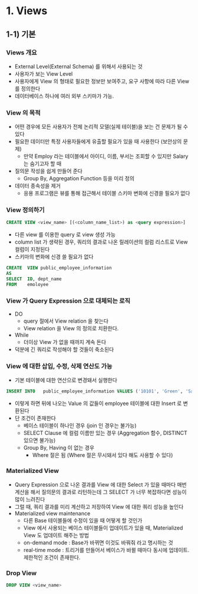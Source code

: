 # 1. Views
## 1-1) 기본 
### Views 개요
- External Level(External Schema) 를 위해서 사용되는 것
- 사용자가 보는 View Level
- 사용자에게 View 의 형태로 필요한 정보만 보여주고, 요구 사항에 따라 다른 View 를 정의한다
- 데이터베이스 하나에 여러 외부 스키마가 가능. 

### View 의 목적
- 어떤 경우에 모든 사용자가 전체 논리적 모델(실제 테이블)을 보는 건 문제가 될 수 있다
- 필요한 데이터만 특정 사용자들에게 유출할 필요가 있을 때 사용한다 (보안상의 문제)
  - 만약 Employ 라는 테이블에서 아이디, 이름, 부서는 조회할 수 있지만 Salary는 숨기고자 할 때
- 질의문 작성을 쉽게 만들어 준다
  - Group By, Aggregation Function 등을 미리 정의
- 데이터 종속성을 제거
  - 응용 프로그램은 뷰를 통해 접근해서 테이블 스키마 변화에 신경쓸 필요가 없다


### View 정의하기
```sql
CREATE VIEW <view_name> [(<column_name_list>) as <query expression>]
```
- 다른 view 를 이용한 query 로 view 생성 가능
- column list 가 생략된 경우, 쿼리의 결과로 나온 릴레이션의 컬럼 리스트로 View 컬럼이 지정된다
- 스키마의 변화에 신경 쓸 필요가 없다

```sql
CREATE  VIEW public_employee_information
AS
SELECT  ID, dept_name
FROM    emoloyee
```

### View 가 Query Expression 으로 대체되는 로직
- DO
  - query 절에서 View relation 을 찾는다
  - View relation 을 View 의 정의로 치환한다.
- While
  - 더이상 View 가 없을 때까지 계속 돈다
- 덕분에 긴 쿼리로 작성해야 할 것들이 축소된다

### View 에 대한 삽입, 수정, 삭제 연산도 가능
- 기본 테이블에 대한 연산으로 변경돼서 실행한다
```sql
INSERT INTO   public_employee_information VALUES ('10101', 'Green', 'Sales')
```
- 이렇게 하면 뒤에 나오는 Value 의 값들이 employee 테이블에 대한 Insert 로 변환된다
- 단 조건이 존재한다
  - 베이스 테이블이 하나인 경우 (join 인 경우는 불가능)
  - SELECT Clause 에 컬럼 이름만 있는 경우 (Aggregation 함수, DISTINCT 있으면 불가능)
  - Group By, Having 이 없는 경우 
    - Where 절은 됨 (Where 절은 무시돼서 있다 해도 사용할 수 있다) 

### Materialized View
- Query Expression 으로 나온 결과를 View 에 대한 Select 가 있을 때마다 매번 계산을 해서 질의문의 결과로 리턴하는데 그 SELECT 가 너무 복잡하다면 성능이 많이 느려진다
- 그럴 때, 쿼리 결과를 미리 계산하고 저장하여 View 에 대한 쿼리 성능을 높인다
- Materialized view maintenance
  - 다른 Base 테이블들에 수정이 있을 때 어떻게 할 것인가
  - View 에서 사용되는 베이스 테이블들이 업데이트가 있을 때, Materialized View 도 업데이트 해주는 방법
  - on-demand mode : Base가 바뀌면 이것도 바꿔줘 라고 명시하는 것
  - real-time mode : 트리거를 만들어서 베이스가 바뀔 때마다 동시에 업데이트. 제한적인 조건이 존재한다.

### Drop View
```sql
DROP VIEW <view_name>
```
      
      
      